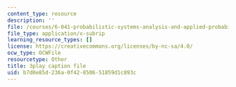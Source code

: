 ```yaml
---
content_type: resource
description: ''
file: /courses/6-041-probabilistic-systems-analysis-and-applied-probability-fall-2010/b7d0e85d236a0f42850651859d1c893c_XtNXQJkgkhI.srt
file_type: application/x-subrip
learning_resource_types: []
license: https://creativecommons.org/licenses/by-nc-sa/4.0/
ocw_type: OCWFile
resourcetype: Other
title: 3play caption file
uid: b7d0e85d-236a-0f42-8506-51859d1c893c
---
```

